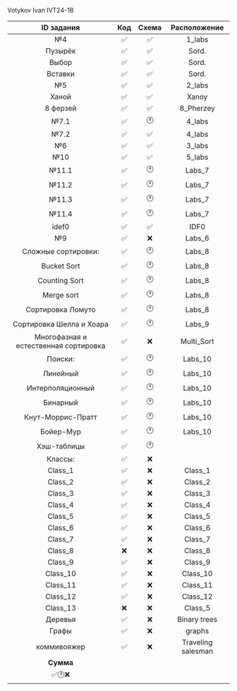 Votykov Ivan IVT24-1B 

| ID задания | Код | Схема | Расположение |                                                 
| :----: | :----: | :----: | :----: |
| №4 | ✅ | ✅ | 1_labs |
| Пузырёк | ✅ | ✅ | Sord. |
| Выбор | ✅ | ✅ | Sord. |
| Вставки | ✅ | ✅ | Sord. |
| №5 | ✅ | ✅ | 2_labs |
| Ханой | ✅ | ✅ | Xanoy |
| 8 ферзей | ✅ | ✅ | 8_Pherzey |
| №7.1 | ✅ | 🕐 | 4_labs |
| №7.2 | ✅ | ✅ | 4_labs |
| №6 | ✅ | ✅ | 3_labs |
| №10 | ✅ | ✅ | 5_labs |
| №11.1 | ✅ | 🕐 | Labs_7 |
| №11.2 | ✅ | 🕐 | Labs_7 |
| №11.3 | ✅ | 🕐 | Labs_7 |
| №11.4 | ✅ | 🕐 | Labs_7 |
| idef0 | ✅ | ✅ | IDF0 |
| №9 | ✅ | ❌ | Labs_6 | 
| Сложные сортировки: | ✅ | 🕐 | Labs_8 | 
| Bucket Sort | ✅ | 🕐 | Labs_8 |
| Counting Sort | ✅ | 🕐 | Labs_8 |
| Merge sort | ✅ | 🕐 | Labs_8 |
| Сортировка Ломуто | ✅ | 🕐 | Labs_8 |
| Сортировка Шелла и Хоара | ✅ | 🕐 | Labs_9 | 
| Многофазная и естественная сортировка | ✅  | ❌ | Multi_Sort | 
| Поиски: | ✅ | 🕐 | Labs_10 | 
| Линейный | ✅ | 🕐 | Labs_10 |
| Интерполяционный | ✅ | 🕐 | Labs_10 |
| Бинарный  | ✅ | 🕐 | Labs_10 | 
| Кнут-Моррис-Пратт | ✅ | 🕐 | Labs_10 |
| Бойер-Мур | ✅ | 🕐 | Labs_10 |
| Хэш-таблицы | ✅ | 🕐 |  | 
| Классы: | ✅  | ❌ |  |
| Class_1 | ✅ | ❌ | Class_1 |
| Class_2 | ✅ | ❌ | Class_2 |
| Class_3 | ✅ | ❌ | Class_3 |
| Class_4 | ✅ | ❌ | Class_4 |
| Class_5 | ✅ | ❌ | Class_5 |
| Class_6 | ✅ | ❌ | Class_6 |
| Class_7 | ✅ | ❌ | Class_7 |
| Class_8 | ❌ | ❌ | Class_8 |
| Class_9 | ✅ | ❌ | Class_9 |
| Class_10 | ✅ | ❌ | Class_10 |
| Class_11 | ✅ | ❌ | Class_11 |
| Class_12 | ✅ | ❌ | Class_12 |
| Class_13 | ❌ | ❌ | Class_5 |
| Деревья | ✅ | ❌ | Binary trees |
| Графы | ✅ | ❌ | graphs |
| коммивояжер| ✅ | ❌ | Traveling salesman |
| **Сумма** |  |  |  |
| ✅🕐❌   |  |  |  |
